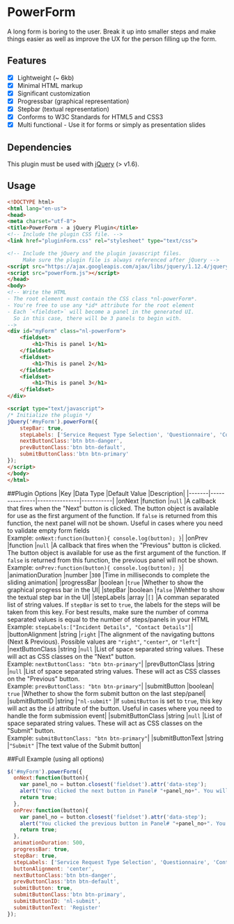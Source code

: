 # PowerForm
A long form is boring to the user. Break it up into smaller steps and make things easier as well as improve the UX for the person filling up the form.

## Features
- [x] Lightweight (~ 6kb)
- [x] Minimal HTML markup
- [x] Significant customization
- [x] Progressbar (graphical representation)
- [x] Stepbar (textual representation)
- [x] Conforms to W3C Standards for HTML5 and CSS3
- [x] Multi functional - Use it for forms or simply as presentation slides

## Dependencies
This plugin must be used with [jQuery](http://jquery.com/) (> v1.6).

## Usage
```HTML
<!DOCTYPE html>
<html lang="en-us">
<head>
<meta charset="utf-8">
<title>PowerForm - a jQuery Plugin</title>
<!-- Include the plugin CSS file. -->
<link href="pluginForm.css" rel="stylesheet" type="text/css">

<!-- Include the jQuery and the plugin javascript files. 
     Make sure the plugin file is always referenced after jQuery -->
<script src="https://ajax.googleapis.com/ajax/libs/jquery/1.12.4/jquery.min.js"></script>
<script src="powerForm.js"></script>
</head>
<body>
<!-- Write the HTML 
- The root element must contain the CSS class *nl-powerForm*.
- You're free to use any *id* attribute for the root element
- Each `<fieldset>` will become a panel in the generated UI. 
  So in this case, there will be 3 panels to begin with.
-->
<div id="myForm" class="nl-powerForm">								
	<fieldset>					
		<h1>This is panel 1</h1>
	</fieldset>
	<fieldset>					
		<h1>This is panel 2</h1>
	</fieldset>					
	<fieldset>					
		<h1>This is panel 3</h1>					
	</fieldset>
</div>

<script type="text/javascript">
/* Initialize the plugin */
jQuery('#myForm').powerForm({
	stepBar: true,
	stepLabels: ['Service Request Type Selection', 'Questionnaire', 'Contact Details'],
	nextButtonClass:'btn btn-danger',
	prevButtonClass:'btn btn-default',
	submitButtonClass:'btn btn-primary'
});
</script>
</body>
</html>
```

##Plugin Options
|Key	|Data Type	|Default Value	|Description|
|-------|---------------|---------------|-----------|
|onNext	|function	|`null`		|A callback that fires when the "Next" button is clicked. The button object is available for use as the first argument of the function. If `false` is returned from this function, the next panel will not be shown. Useful in cases where you need to validate empty form fields<br />Example: `onNext:function(button){ console.log(button); }`|
|onPrev	|function	|`null`		|A callback that fires when the "Previous" button is clicked. The button object is available for use as the first argument of the function. If `false` is returned from this function, the previous panel will not be shown.<br />Example: `onPrev:function(button){ console.log(button); }`|
|animationDuration	|number	|`300`	|Time in milliseconds to complete the sliding animation|
|progressBar	|boolean	|`true`	|Whether to show the graphical progress bar in the UI|
|stepBar	|boolean	|`false`	|Wehther to show the textual step bar in the UI|
|stepLabels	|array	|`[]`	|A comman separated list of string values. If `stepBar` is set to `true`, the labels for the steps will be taken from this key. For best results, make sure the number of comma separated values is equal to the number of steps/panels in your HTML<br />Example: `stepLabels:["Incident Details", "Contact Details"]`|
|buttonAlignment	|string	|`right`	|The alignment of the navigating buttons (Next & Previous). Possible values are `"right"`, `"center"`, or `"left"`|
|nextButtonClass	|string	|`null`	|List of space separated string values. These will act as CSS classes on the "Next" button.<br />Example: `nextButtonClass: "btn btn-primary"`|
|prevButtonClass	|string	|`null`	|List of space separated string values. These will act as CSS classes on the "Previous" button.<br />Example: `prevButtonClass: "btn btn-primary"`|
|submitButton	|boolean| `true`	|Whether to show the form submit button on the last step/panel|
|submitButtonID	|string	|`"nl-submit"`	|If `submitButton` is set to `true`, this key will act as the `id` attribute of the button. Useful in cases where you need to handle the form submission event|
|submitButtonClass	|string	|`null`	|List of space separated string values. These will act as CSS classes on the "Submit" button.<br />Example: `submitButtonClass: "btn btn-primary"`|
|submitButtonText	|string	|`"Submit"`	|The text value of the Submit button|

##Full Example (using all options)
```javascript
$('#myForm').powerForm({
  onNext:function(button){
    var panel_no = button.closest('fieldset').attr('data-step');
    alert("You clicked the next button in Panel# "+panel_no+". You will now move to Panel# "+(panel_no + 1)); 
    return true;
  },
  onPrev:function(button){
    var panel_no = button.closest('fieldset').attr('data-step');
    alert("You clicked the previous button in Panel# "+panel_no+". You will now go back to Panel# "+(panel_no - 1));
    return true;
  },
  animationDuration: 500,
  progressBar: true,
  stepBar: true,
  stepLabels: ['Service Request Type Selection', 'Questionnaire', 'Contact Details'],
  buttonAlignment: 'center',
  nextButtonClass:'btn btn-danger',
  prevButtonClass:'btn btn-default',		
  submitButton: true,
  submitButtonClass:'btn btn-primary',
  submitButtonID: 'nl-submit',
  submitButtonText: 'Register'
});
```


